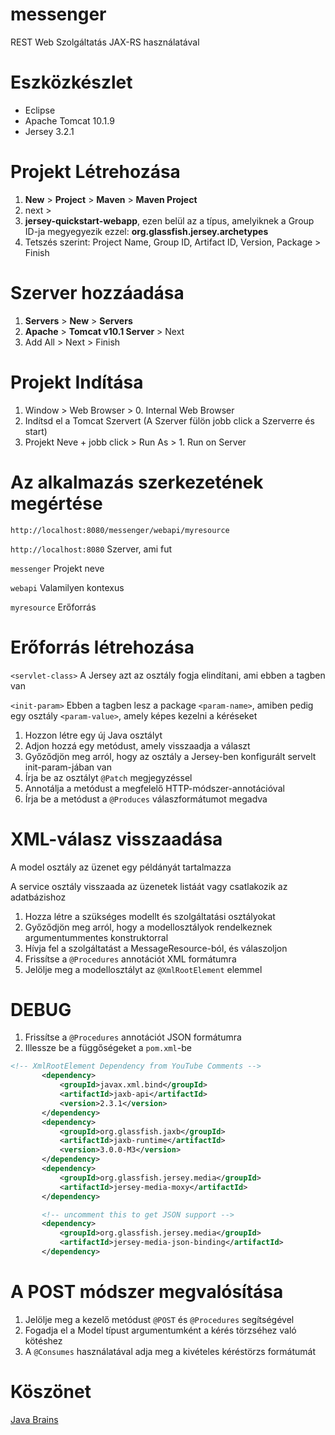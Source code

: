 # messenger
REST Web Szolgáltatás JAX-RS használatával

# Eszközkészlet
- Eclipse
- Apache Tomcat 10.1.9
- Jersey 3.2.1

# Projekt Létrehozása
1. **New** > **Project** > **Maven** > **Maven Project**
2. next >
3. **jersey-quickstart-webapp**, ezen belül az a típus, amelyiknek a Group ID-ja megyegyezik ezzel: **org.glassfish.jersey.archetypes**
4. Tetszés szerint: Project Name, Group ID, Artifact ID, Version, Package > Finish

# Szerver hozzáadása
1. **Servers** > **New** > **Servers**   
2. **Apache** > **Tomcat v10.1 Server** > Next
3. Add All > Next > Finish

# Projekt Indítása
1. Window > Web Browser > 0. Internal Web Browser
2. Indítsd el a Tomcat Szervert (A Szerver fülön jobb click a Szerverre és start)
3. Projekt Neve + jobb click > Run As > 1. Run on Server

# Az alkalmazás szerkezetének megértése

`http://localhost:8080/messenger/webapi/myresource`

`http://localhost:8080`	Szerver, ami fut

`messenger`	Projekt neve

`webapi`	Valamilyen kontexus

`myresource`	Erőforrás

# Erőforrás létrehozása

`<servlet-class>`	A Jersey azt az osztály fogja elindítani, ami ebben a tagben van

`<init-param>` Ebben a tagben lesz a package `<param-name>`, amiben pedig egy osztály `<param-value>`, amely képes kezelni a kéréseket 

1. Hozzon létre egy új Java osztályt
2. Adjon hozzá egy metódust, amely visszaadja a választ
3. Győződjön meg arról, hogy az osztály a Jersey-ben konfigurált servelt init-param-jában van
4. Írja be az osztályt `@Patch` megjegyzéssel
5. Annotálja a metódust a megfelelő HTTP-módszer-annotációval
5. Írja be a metódust a `@Produces` válaszformátumot megadva

# XML-válasz visszaadása

A model osztály az üzenet egy példányát tartalmazza

A service osztály visszaada az üzenetek listáát vagy csatlakozik az adatbázishoz

1. Hozza létre a szükséges modellt és szolgáltatási osztályokat
2. Győződjön meg arról, hogy a modellosztályok rendelkeznek argumentummentes konstruktorral
2. Hívja fel a szolgáltatást a MessageResource-ból, és válaszoljon
4. Frissítse a `@Procedures` annotációt XML formátumra
5. Jelölje meg a modellosztályt az `@XmlRootElement` elemmel

# DEBUG
 1. Frissítse a `@Procedures` annotációt JSON formátumra
 2. Illessze be a függőségeket a `pom.xml`-be 

 ```xml
 <!-- XmlRootElement Dependency from YouTube Comments -->
		<dependency>
			<groupId>javax.xml.bind</groupId>
			<artifactId>jaxb-api</artifactId>
			<version>2.3.1</version>
		</dependency>
		<dependency>
			<groupId>org.glassfish.jaxb</groupId>
			<artifactId>jaxb-runtime</artifactId>
			<version>3.0.0-M3</version>
		</dependency>
		<dependency>
			<groupId>org.glassfish.jersey.media</groupId>
			<artifactId>jersey-media-moxy</artifactId>
		</dependency>

		<!-- uncomment this to get JSON support -->
		<dependency>
			<groupId>org.glassfish.jersey.media</groupId>
			<artifactId>jersey-media-json-binding</artifactId>
		</dependency>
```

# A POST módszer megvalósítása
1. Jelölje meg a kezelő metódust `@POST` és `@Procedures` segítségével
2. Fogadja el a Model típust argumentumként a kérés törzséhez való kötéshez
3. A `@Consumes` használatával adja meg a kivételes kéréstörzs formátumát

# Köszönet
[Java Brains](https://www.youtube.com/@Java.Brains)
